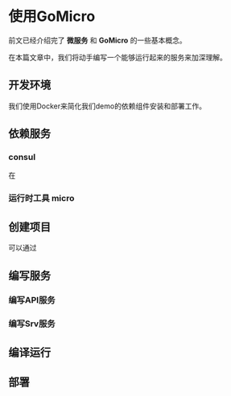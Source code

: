 # 使用GoMicro

前文已经介绍完了 **微服务** 和 **GoMicro** 的一些基本概念。

在本篇文章中，我们将动手编写一个能够运行起来的服务来加深理解。

## 开发环境

我们使用Docker来简化我们demo的依赖组件安装和部署工作。

## 依赖服务

### consul

在

### 运行时工具 micro



## 创建项目

可以通过

## 编写服务

### 编写API服务

### 编写Srv服务



## 编译运行



## 部署



